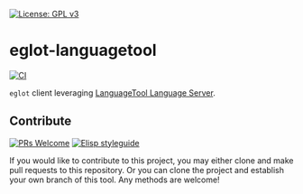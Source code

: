 [![License: GPL v3](https://img.shields.io/badge/License-GPL%20v3-blue.svg)](https://www.gnu.org/licenses/gpl-3.0)

# eglot-languagetool

[![CI](https://github.com/emacs-languagetool/eglot-languagetool/actions/workflows/test.yml/badge.svg)](https://github.com/emacs-languagetool/eglot-languagetool/actions/workflows/test.yml)

`eglot` client leveraging [LanguageTool Language Server](https://github.com/languagetool-language-server/languagetool-languageserver).

## Contribute

[![PRs Welcome](https://img.shields.io/badge/PRs-welcome-brightgreen.svg)](http://makeapullrequest.com)
[![Elisp styleguide](https://img.shields.io/badge/elisp-style%20guide-purple)](https://github.com/bbatsov/emacs-lisp-style-guide)

If you would like to contribute to this project, you may either
clone and make pull requests to this repository. Or you can
clone the project and establish your own branch of this tool.
Any methods are welcome!
